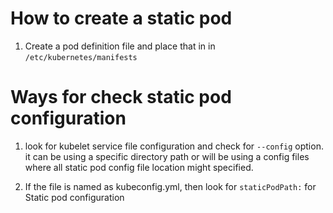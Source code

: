 # How to create a static pod

1. Create a pod definition file and place that in in 
``/etc/kubernetes/manifests``
   
# Ways for check static pod configuration
1. look for kubelet service file configuration and check for `--config` option.
it can be using a specific directory path or will be using a config files where all static pod config file location might specified.
   

2. If the file is named as kubeconfig.yml, then look for `staticPodPath:` for Static pod configuration